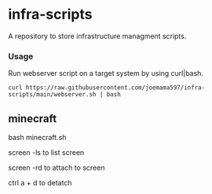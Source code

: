 # infra-scripts

A repository to store infrastructure managment scripts.

### Usage

Run webserver script on a target system by using curl|bash.

`curl https://raw.githubusercontent.com/joemama597/infra-scripts/main/webserver.sh | bash`

## minecraft 

bash minecraft.sh

screen -ls to list screen

screen -rd to attach to screen

ctrl a + d to detatch
